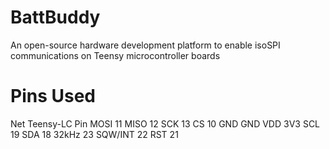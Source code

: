 # BattBuddy
An open-source hardware development platform to enable isoSPI communications on Teensy microcontroller boards


# Pins Used
Net   Teensy-LC Pin
MOSI	11
MISO	12
SCK	  13
CS	  10
GND	  GND
VDD	  3V3
SCL	  19
SDA	  18
32kHz	 23
SQW/INT	22
RST	  21
